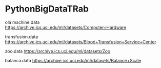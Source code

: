 # PythonBigDataTRab
olá
machine.data
https://archive.ics.uci.edu/ml/datasets/Computer+Hardware

transfusion.data
https://archive.ics.uci.edu/ml/datasets/Blood+Transfusion+Service+Center

zoo.data
https://archive.ics.uci.edu/ml/datasets/Zoo


balanca.data
https://archive.ics.uci.edu/ml/datasets/Balance+Scale
